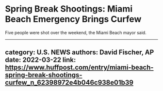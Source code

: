 # Spring Break Shootings: Miami Beach Emergency Brings Curfew

Five people were shot over the weekend, the Miami Beach mayor said.

---
category: U.S. NEWS
authors: David Fischer, AP
date: 2022-03-22
link: https://www.huffpost.com/entry/miami-beach-spring-break-shootings-curfew_n_62398972e4b046c938e01b39
---
